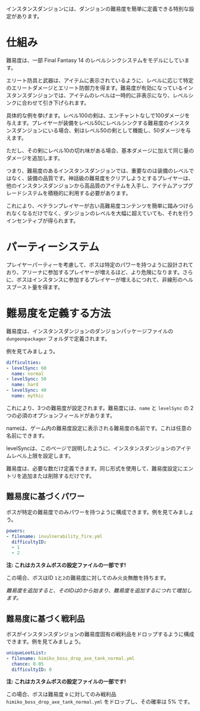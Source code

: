 インスタンスダンジョンには、ダンジョンの難易度を簡単に定義できる特別な設定があります。

# 仕組み

難易度は、一部 Final Fantasy 14 のレベルシンクシステムをモデルにしています。

エリート防具と武器は、アイテムに表示されているように、レベルに応じて特定のエリートダメージとエリート防御力を得ます。難易度が有効になっているインスタンスダンジョンでは、アイテムのレベルは一時的に非表示になり、レベルシンクに合わせて引き下げられます。

具体的な例を挙げます。レベル100の剣は、エンチャントなしで100ダメージを与えます。プレイヤーが装備をレベル50にレベルシンクする難易度のインスタンスダンジョンにいる場合、剣はレベル50の剣として機能し、50ダメージを与えます。

ただし、その剣にレベル10の切れ味がある場合、基本ダメージに加えて同じ量のダメージを追加します。

つまり、難易度のあるインスタンスダンジョンでは、重要なのは装備のレベルではなく、装備の品質です。神話級の難易度をクリアしようとするプレイヤーは、他のインスタンスダンジョンから高品質のアイテムを入手し、アイテムアップグレードシステムを積極的に利用する必要があります。

これにより、ベテランプレイヤーが古い高難易度コンテンツを簡単に踏みつけられなくなるだけでなく、ダンジョンのレベルを大幅に超えていても、それを行うインセンティブが得られます。

# パーティーシステム

プレイヤーパーティーを考慮して、ボスは特定のパワーを持つように設計されており、アリーナに参加するプレイヤーが増えるほど、より危険になります。さらに、ボスはインスタンスに参加するプレイヤーが増えるにつれて、非線形のヘルスブースト量を得ます。

# 難易度を定義する方法

難易度は、インスタンスダンジョンのダンジョンパッケージファイルの `dungeonpackager` フォルダで定義されます。

例を見てみましょう。

```yml
difficulties:
- levelSync: 60
  name: normal
- levelSync: 50
  name: hard
- levelSync: 40
  name: mythic
```

これにより、3つの難易度が設定されます。難易度には、`name` と `levelSync` の 2 つの必須のオプションフィールドがあります。

nameは、ゲーム内の難易度設定に表示される難易度の名前です。これは任意の名前にできます。

levelSyncは、このページで説明したように、インスタンスダンジョンのアイテムレベル上限を設定します。

難易度は、必要な数だけ定義できます。同じ形式を使用して、難易度設定にエントリを追加または削除するだけです。

## 難易度に基づくパワー

ボスが特定の難易度でのみパワーを持つように構成できます。例を見てみましょう。

```yml
powers:
- filename: invulnerability_fire.yml
  difficultyID:
  - 1
  - 2
```

**注: これはカスタムボスの設定ファイルの一部です!**

この場合、ボスはID `1`と`2`の難易度に対してのみ火炎無敵を持ちます。

*難易度を追加すると、そのIDは0から始まり、難易度を追加するにつれて増加します。*

## 難易度に基づく戦利品

ボスがインスタンスダンジョンの難易度固有の戦利品をドロップするように構成できます。例を見てみましょう。

```yml
uniqueLootList:
- filename: himiko_boss_drop_axe_tank_normal.yml
  chance: 0.05
  difficultyID: 0
```

**注: これはカスタムボスの設定ファイルの一部です!**

この場合、ボスは難易度 `0` に対してのみ戦利品 `himiko_boss_drop_axe_tank_normal.yml` をドロップし、その確率は 5% です。
